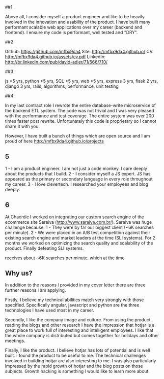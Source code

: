
##1


Above all, I consider myself a product engineer and like to be heavily involved in the innovation and usability of the product. I have built many performant scalable web applications over my career (backend and frontend). I ensure my code is performant, well tested and "DRY".


##2

Github: https://github.com/mfbx9da4
Site: http://mfbx9da4.github.io/
CV: http://mfbx9da4.github.io/assets/cv.pdf
LinkedIn: http://br.linkedin.com/pub/david-adler/71/566/710/

##3

js >5 yrs, python >5 yrs, SQL >5 yrs, web >5 yrs, express 3 yrs, flask 2 yrs, django 3 yrs, rails, algorithms, performance, unit testing

##4

In my last contract role I rewrote the entire database-write microservice of the backend ETL system. The code was not trivial and I was very pleased with the performance and test coverage. The entire system was over 200 times faster post rewrite. Unfortunately this code is proprietary so I cannot share it with you.

However, I have built a bunch of things which are open source and I am proud of here http://mfbx9da4.github.io/projects


## 5
1 - I am a product engineer. I am not just a code monkey. I care deeply about the products that I build.
2 - I consider myself a JS expert. JS has appeared as the primary or secondary language in every role throughout my career. 
3 - I love clevertech. I researched your employees and blog deeply.

## 6
At Chaordic I worked on integrating our custom search engine of the ecommerce site Saraiva (http://www.saraiva.com.br/). Saraiva was huge challenge because:
1 - They were by far our biggest client (~6K searches per minute). 
2 - We were placed in an A/B test competition against their existing search engine and market leaders at the time (SLI systems). 
For 2 months we worked on optimizing the search quality and scalability of the product. Finally defeating SLI systems.

  receives about ~6K searches per minute.  which at the time 


## Why us?

In addition to the reasons I provided in my cover letter there are three further reasons I am applying. 

Firstly, I believe my technical abilities match very strongly with those specified. Specifically angular, javascript and python are the three technologies I have used most in my career. 

Secondly, I like the company image and culture. From using the product, reading the blogs and other research I have the impression that hotjar is a great place to work full of interesting and intelligent employees. I like that the whole company is distributed but comes together for holidays and other meetings. 

Finally, I like the product. I believe hotjar has lots of potential and is well built. I found the product to be useful to me. The technical challenges involved in building hotjar are also interesting to me. I was also particularly impressed by the rapid growth of hotjar and the blog posts on those subjects. Growth hacking is something I would like to learn more about.
